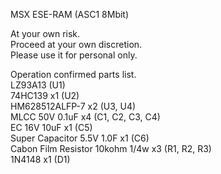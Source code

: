 MSX ESE-RAM (ASC1 8Mbit)  

At your own risk.  
Proceed at your own discretion.  
Please use it for personal only.  

Operation confirmed parts list.  
LZ93A13 (U1)  
74HC139 x1 (U2)  
HM628512ALFP-7 x2 (U3, U4)  
MLCC 50V 0.1uF x4 (C1, C2, C3, C4)  
EC 16V 10uF x1 (C5)  
Super Capacitor 5.5V 1.0F x1 (C6)  
Cabon Film Resistor 10kohm 1/4w x3 (R1, R2, R3)  
1N4148 x1 (D1)  
